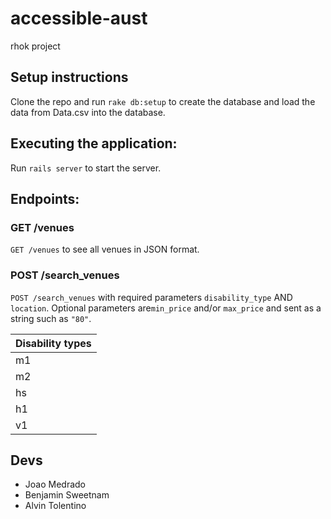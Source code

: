 # accessible-aust
rhok project

## Setup instructions
Clone the repo and run ```rake db:setup``` to create the database and load the data from Data.csv into the database.

## Executing the application:
Run ```rails server``` to start the server.

## Endpoints:

### GET /venues
```GET /venues``` to see all venues in JSON format.

### POST /search_venues
```POST /search_venues``` with required parameters ```disability_type``` AND ```location```. Optional parameters are```min_price``` and/or ```max_price``` and sent as a string such as ```"80"```.


| Disability types |
| ---------------- |
| m1               |
| m2               |
| hs               |
| h1               |
| v1               |


## Devs

* Joao Medrado
* Benjamin Sweetnam
* Alvin Tolentino

